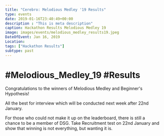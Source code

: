 ```yaml
---
title: "Cerebro: Melodious Medley '19 Results"
type: events
date: 2019-01-16T23:40:49+00:00
description : "This is meta description"
caption: Hackathon Results Melodious Medley 19
image: images/events/melodious_medley_results19.jpeg
DateOfEvent: Jan 16, 2019
Location: 
tags: ["Hackathon Results"]
subtype: past
---
```


# #Melodious_Medley_19 #Results

Congratulations to the winners of Melodious Medley and Beginner's Hypothesis!

All the best for interview which will be conducted next week after 22nd January.

For those who could not make it up on the leaderboard, there is still a chance to be a member of DSG. Take Recruitment test on 22nd January and show that winning is not everything, but wanting it is.